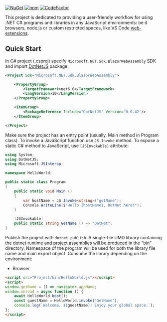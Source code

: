 [![NuGet](https://img.shields.io/nuget/v/DotNetJS)](https://www.nuget.org/packages/DotNetJS)
[![npm](https://img.shields.io/npm/v/dotnet-runtime)](https://www.npmjs.com/package/dotnet-runtime)
[![CodeFactor](https://www.codefactor.io/repository/github/elringus/dotnetjs/badge/main)](https://www.codefactor.io/repository/github/elringus/dotnetjs/overview/main)

This project is dedicated to providing a user-friendly workflow for using .NET C# programs and libraries in any JavaScript environments: be it browsers, node.js or custom restricted spaces, like VS Code [web-extensions](https://code.visualstudio.com/api/extension-guides/web-extensions).

## Quick Start

In C# project (.csproj) specify `Microsoft.NET.Sdk.BlazorWebAssembly` SDK and import [DotNetJS](https://www.nuget.org/packages/DotNetJS) package:

```xml
<Project Sdk="Microsoft.NET.Sdk.BlazorWebAssembly">

    <PropertyGroup>
        <TargetFramework>net6.0</TargetFramework>
        <LangVersion>10</LangVersion>
    </PropertyGroup>

    <ItemGroup>
        <PackageReference Include="DotNetJS" Version="0.0.42"/>
    </ItemGroup>

</Project>
```

Make sure the project has an entry point (usually, Main method in Program class). To invoke a JavaScript function use `JS.Invoke` method. To expose a static C# method to JavaScript, use `[JSInvokable]` attribute:

```csharp
using System;
using DotNetJS;
using Microsoft.JSInterop;

namespace HelloWorld;

public static class Program
{
    public static void Main ()
    {
        var hostName = JS.Invoke<string>("getName");
        Console.WriteLine($"Hello {hostName}, DotNet here!");
    }

    [JSInvokable]
    public static string GetName () => "DotNet";
}
```

Publish the project with `dotnet publish`. A single-file UMD library containing the dotnet runtime and project assemblies will be produced in the "bin" directory. Namespace of the program will be used for both the library file name and main export object. Consume the library depending on the environment:

 - Browser
```html
<script src="Project/bin/HelloWorld.js"></script>
<script>
window.getName = () => navigator.appName;
window.onload = async function () {
    await HelloWorld.boot();
    const guestName = HelloWorld.invoke("GetName");
    console.log(`Welcome, ${guestName}! Enjoy your global space.`);
};
</script>
```
